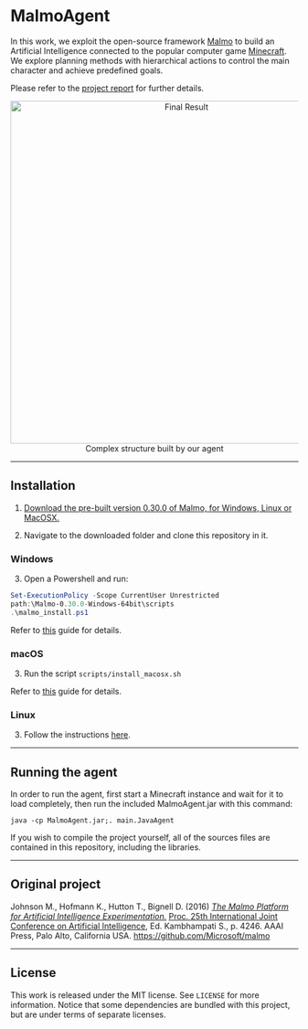 # MalmoAgent

In this work, we exploit the open-source framework [Malmo](#original-project) to build an Artificial Intelligence connected to the popular computer game [Minecraft](https://minecraft.net). We explore planning methods with hierarchical actions to control the main character and achieve predefined goals.

Please refer to the [project report](https://github.com/carlo-/MalmoAgent/blob/master/Report.pdf) for further details.

<p align="center">
  <img alt="Final Result" src="https://i.imgur.com/wjP93Yl.png" width="auto" height="600">
  <br/>
  Complex structure built by our agent
</p>

---
## Installation

1. [Download the pre-built version 0.30.0 of Malmo, for Windows, Linux or MacOSX.](https://github.com/Microsoft/malmo/releases/tag/0.30.0)

2. Navigate to the downloaded folder and clone this repository in it.

### Windows
3. Open a Powershell and run:
```PowerShell
Set-ExecutionPolicy -Scope CurrentUser Unrestricted
path:\Malmo-0.30.0-Windows-64bit\scripts
.\malmo_install.ps1
```

Refer to [this](https://msdn.microsoft.com/en-us/powershell/reference/5.1/microsoft.powershell.security/set-executionpolicy#example-4-set-the-scope-for-an-execution-policy) guide for details.

### macOS
3. Run the script `scripts/install_macosx.sh`

Refer to [this](https://github.com/Microsoft/malmo/blob/master/doc/install_macosx.md) guide for details.

### Linux
3. Follow the instructions [here](https://github.com/Microsoft/malmo/blob/master/doc/install_linux.md).

---
## Running the agent

In order to run the agent, first start a Minecraft instance and wait for it to load completely, then run the included MalmoAgent.jar with this command:

`java -cp MalmoAgent.jar;. main.JavaAgent`

If you wish to compile the project yourself, all of the sources files are contained in this repository, including the libraries.

---
## Original project
Johnson M., Hofmann K., Hutton T., Bignell D. (2016) [_The Malmo Platform for Artificial Intelligence Experimentation._](http://www.ijcai.org/Proceedings/16/Papers/643.pdf) [Proc. 25th International Joint Conference on Artificial Intelligence](http://www.ijcai.org/Proceedings/2016), Ed. Kambhampati S., p. 4246. AAAI Press, Palo Alto, California USA. https://github.com/Microsoft/malmo

---
## License
This work is released under the MIT license. See `LICENSE` for more information. Notice that some dependencies are bundled with this project, but are under terms of separate licenses.
